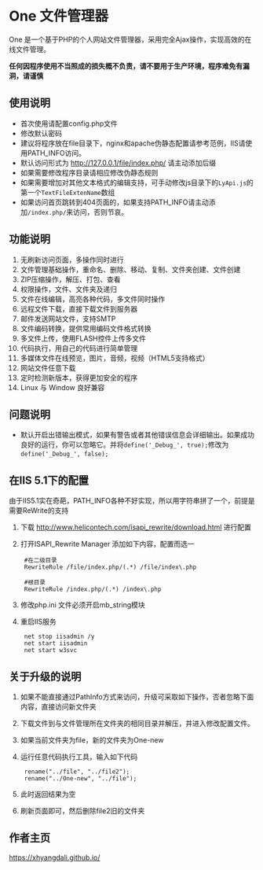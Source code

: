 One 文件管理器
=================================================

One 是一个基于PHP的个人网站文件管理器，采用完全Ajax操作，实现高效的在线文件管理。

__任何因程序使用不当照成的损失概不负责，请不要用于生产环境，程序难免有漏洞，请谨慎__

## 使用说明

* 首次使用请配置config.php文件
* 修改默认密码
* 建议将程序放在file目录下，nginx和apache伪静态配置请参考范例，IIS请使用PATH_INFO访问。
* 默认访问形式为 http://127.0.0.1/file/index.php/ 请主动添加后缀
* 如果需要修改程序目录请相应修改伪静态规则
* 如果需要增加对其他文本格式的编辑支持，可手动修改js目录下的`LyApi.js`的第一个`TextFileExtenName`数组
* 如果访问首页跳转到404页面的，如果支持PATH_INFO请主动添加`/index.php/`来访问，否则节哀。

## 功能说明

1. 无刷新访问页面，多操作同时进行
1. 文件管理基础操作，重命名、删除、移动、复制、文件夹创建、文件创建
1. ZIP压缩操作，解压、打包、查看
1. 权限操作，文件、文件夹及递归
1. 文件在线编辑，高亮各种代码，多文件同时操作
1. 远程文件下载，直接下载文件到服务器
1. 邮件发送网站文件，支持SMTP
1. 文件编码转换，提供常用编码文件格式转换
1. 多文件上传，使用FLASH控件上传多文件
1. 代码执行，用自己的代码进行简单管理
1. 多媒体文件在线预览，图片，音频，视频（HTML5支持格式）
1. 网站文件任意下载
1. 定时检测新版本，获得更加安全的程序
1. Linux 与 Window 良好兼容

## 问题说明


* 默认开启出错输出模式，如果有警告或者其他错误信息会详细输出。如果成功良好的运行，你可以忽略它。并将`define('_Debug_', true);`修改为`define('_Debug_', false);`

## 在IIS 5.1下的配置

由于IIS5.1实在奇葩，PATH_INFO各种不好实现，所以用字符串拼了一个，前提是需要ReWrite的支持

1. 下载 http://www.helicontech.com/isapi_rewrite/download.html 进行配置
2. 打开ISAPI_Rewrite Manager 添加如下内容，配置而选一

		#在二级目录
		RewriteRule /file/index.php/(.*) /file/index\.php
		
		#根目录
		RewriteRule /index.php/(.*) /index\.php

3. 修改php.ini 文件必须开启mb_string模块
4. 重启IIS服务
		
		net stop iisadmin /y
		net start iisadmin
		net start w3svc
		
## 关于升级的说明

1. 如果不能直接通过PathInfo方式来访问，升级可采取如下操作，否者忽略下面内容，直接访问新文件夹
2. 下载文件到与文件管理所在文件夹的相同目录并解压，并进入修改配置文件。
3. 如果当前文件夹为file，新的文件夹为One-new
4. 运行任意代码执行工具，输入如下代码

		rename("../file", "../file2");
		rename("../One-new", "../file");
		
5. 此时返回结果为空
6. 刷新页面即可，然后删除file2旧的文件夹

## 作者主页

https://xhyangdali.github.io/


